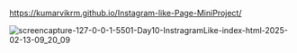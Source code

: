 https://kumarvikrm.github.io/Instagram-like-Page-MiniProject/

![screencapture-127-0-0-1-5501-Day10-InstragramLike-index-html-2025-02-13-09_20_09](https://github.com/user-attachments/assets/16182d48-1826-4e96-a901-e332b4fa435c)
